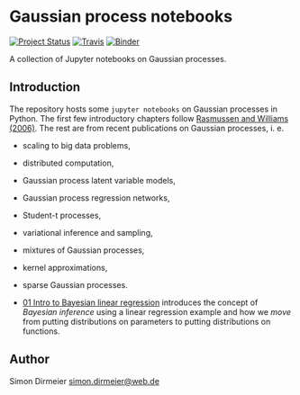 
# Gaussian process notebooks


[![Project Status](http://www.repostatus.org/badges/latest/wip.svg)](http://www.repostatus.org/#wip)
[![Travis](https://travis-ci.org/dirmeier/gaussian-process-notebook.svg?branch=master)](https://travis-ci.org/dirmeier/gaussian-process-notebooks)
[![Binder](https://mybinder.org/badge.svg)](https://mybinder.org/v2/gh/dirmeier/gaussian-process-notebooks/master)

 A collection of Jupyter notebooks on Gaussian processes.

## Introduction

The repository hosts some `jupyter notebooks` on Gaussian processes in Python. The first few introductory chapters follow [Rasmussen and Williams (2006)](http://www.gaussianprocess.org/gpml/). The rest are from recent publications on Gaussian processes, i. e.

- scaling to big data problems,
- distributed computation,
- Gaussian process latent variable models,
- Gaussian process regression networks,
- Student-t processes, 
- variational inference and sampling,
- mixtures of Gaussian processes,
- kernel approximations,
- sparse Gaussian processes.

- [01 Intro to Bayesian linear regression](01-bayesian_regression.ipynb) introduces the concept of *Bayesian inference* using a linear regression example and how we *move* from putting distributions on parameters to putting distributions on functions.

## Author

Simon Dirmeier <a href="mailto:simon.dirmeier@web.de">simon.dirmeier@web.de</a>
